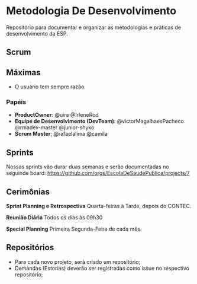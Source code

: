 # Metodologia De Desenvolvimento
Repositório para documentar e organizar as metodologias e práticas de desenvolvimento da ESP.


## Scrum

## Máximas
- O usuário tem sempre razão.


### Papéis

- **ProductOwner**: @uira @IrleneRod
- **Equipe de Desenvolvimento (DevTeam)**: @victorMagalhaesPacheco @rmadev-master @junior-shyko 
- **Scrum Master**; @rafaelalima @camila

## Sprints

Nossas sprints vão durar duas semanas e serão documentadas no seguinde board: https://github.com/orgs/EscolaDeSaudePublica/projects/7


## Cerimônias


**Sprint Planning e Retrospectiva** Quarta-feiras à Tarde, depois do CONTEC.

**Reunião Diária** Todos os dias às 09h30

**Special Planning** Primeira Segunda-Feira de cada mês.


## Repositórios
- Para cada novo projeto, será criado um repositório;
- Demandas (Estorias) deverão ser registradas como issue no respectivo repositório;

